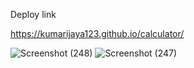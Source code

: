 Deploy link

https://kumarijaya123.github.io/calculator/


![Screenshot (248)](https://github.com/Kumarijaya123/calculator/assets/81750694/17ea04b6-6fd3-471b-89a1-f246d92a884c)
![Screenshot (247)](https://github.com/Kumarijaya123/calculator/assets/81750694/9f830fb8-0179-4458-8493-54b80d99deb6)
